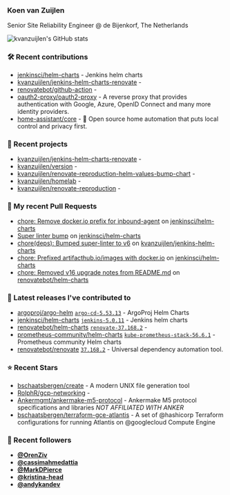 ### Koen van Zuijlen

Senior Site Reliability Engineer @ de Bijenkorf, The Netherlands

![kvanzuijlen's GitHub stats](https://github-readme-stats.vercel.app/api?username=kvanzuijlen&show=reviews,discussions_started,discussions_answered,prs_merged,prs_merged_percentage&show_icons=true&theme=dark&cache_seconds=86400)

### 🛠️ Recent contributions

- [jenkinsci/helm-charts](https://github.com/jenkinsci/helm-charts) - Jenkins helm charts
- [kvanzuijlen/jenkins-helm-charts-renovate](https://github.com/kvanzuijlen/jenkins-helm-charts-renovate) - 
- [renovatebot/github-action](https://github.com/renovatebot/github-action) - 
- [oauth2-proxy/oauth2-proxy](https://github.com/oauth2-proxy/oauth2-proxy) - A reverse proxy that provides authentication with Google, Azure, OpenID Connect and many more identity providers.
- [home-assistant/core](https://github.com/home-assistant/core) - :house_with_garden: Open source home automation that puts local control and privacy first.

### 🌱 Recent projects

- [kvanzuijlen/jenkins-helm-charts-renovate](https://github.com/kvanzuijlen/jenkins-helm-charts-renovate) - 
- [kvanzuijlen/version](https://github.com/kvanzuijlen/version) - 
- [kvanzuijlen/renovate-reproduction-helm-values-bump-chart](https://github.com/kvanzuijlen/renovate-reproduction-helm-values-bump-chart) - 
- [kvanzuijlen/homelab](https://github.com/kvanzuijlen/homelab) - 
- [kvanzuijlen/renovate-reproduction](https://github.com/kvanzuijlen/renovate-reproduction) - 

### 🚧 My recent Pull Requests

- [chore: Remove docker.io prefix for inbound-agent](https://github.com/jenkinsci/helm-charts/pull/999) on [jenkinsci/helm-charts](https://github.com/jenkinsci/helm-charts)
- [Super linter bump](https://github.com/jenkinsci/helm-charts/pull/997) on [jenkinsci/helm-charts](https://github.com/jenkinsci/helm-charts)
- [chore(deps): Bumped super-linter to v6](https://github.com/kvanzuijlen/jenkins-helm-charts/pull/3) on [kvanzuijlen/jenkins-helm-charts](https://github.com/kvanzuijlen/jenkins-helm-charts)
- [chore: Prefixed artifacthub.io/images with docker.io](https://github.com/jenkinsci/helm-charts/pull/995) on [jenkinsci/helm-charts](https://github.com/jenkinsci/helm-charts)
- [chore: Removed v16 upgrade notes from README.md](https://github.com/renovatebot/helm-charts/pull/907) on [renovatebot/helm-charts](https://github.com/renovatebot/helm-charts)

### 🚀 Latest releases I've contributed to

- [argoproj/argo-helm](https://github.com/argoproj/argo-helm) [`argo-cd-5.53.13`](https://github.com/argoproj/argo-helm/releases/tag/argo-cd-5.53.13) - ArgoProj Helm Charts
- [jenkinsci/helm-charts](https://github.com/jenkinsci/helm-charts) [`jenkins-5.0.11`](https://github.com/jenkinsci/helm-charts/releases/tag/jenkins-5.0.11) - Jenkins helm charts
- [renovatebot/helm-charts](https://github.com/renovatebot/helm-charts) [`renovate-37.168.2`](https://github.com/renovatebot/helm-charts/releases/tag/renovate-37.168.2) - 
- [prometheus-community/helm-charts](https://github.com/prometheus-community/helm-charts) [`kube-prometheus-stack-56.6.1`](https://github.com/prometheus-community/helm-charts/releases/tag/kube-prometheus-stack-56.6.1) - Prometheus community Helm charts
- [renovatebot/renovate](https://github.com/renovatebot/renovate) [`37.168.2`](https://github.com/renovatebot/renovate/releases/tag/37.168.2) - Universal dependency automation tool.

### ⭐ Recent Stars

- [bschaatsbergen/create](https://github.com/bschaatsbergen/create) - A modern UNIX file generation tool
- [RolphR/gcp-networking](https://github.com/RolphR/gcp-networking) - 
- [Ankermgmt/ankermake-m5-protocol](https://github.com/Ankermgmt/ankermake-m5-protocol) - Ankermake M5 protocol specifications and libraries *NOT AFFILIATED WITH ANKER*
- [bschaatsbergen/terraform-gce-atlantis](https://github.com/bschaatsbergen/terraform-gce-atlantis) - A set of @hashicorp Terraform configurations for running Atlantis on @googlecloud Compute Engine

### 👀 Recent followers

- [**@OrenZiv**](https://github.com/OrenZiv)
- [**@cassimahmedattia**](https://github.com/cassimahmedattia)
- [**@MarkDPierce**](https://github.com/MarkDPierce)
- [**@kristina-head**](https://github.com/kristina-head)
- [**@andykandev**](https://github.com/andykandev)
